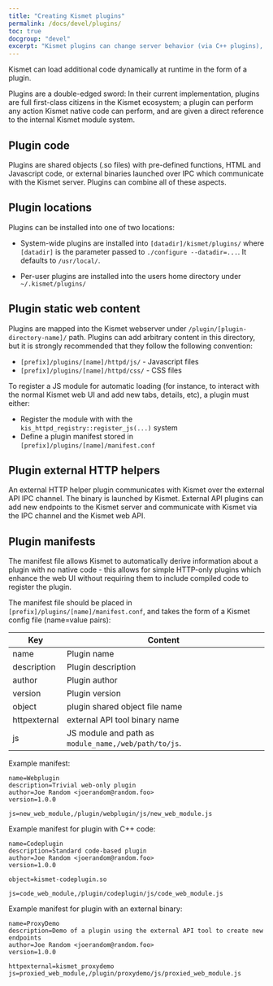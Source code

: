 ```yaml
---
title: "Creating Kismet plugins"
permalink: /docs/devel/plugins/
toc: true
docgroup: "devel"
excerpt: "Kismet plugins can change server behavior (via C++ plugins), interface behavior (via Javascript), or both"
---
```

Kismet can load additional code dynamically at runtime in the form of a plugin.

Plugins are a double-edged sword: In their current implementation, plugins are full first-class citizens in the Kismet ecosystem;  a plugin can perform any action Kismet native code can perform, and are given a direct reference to the internal Kismet module system.

## Plugin code

Plugins are shared objects (.so files) with pre-defined functions, HTML and Javascript code, or external binaries launched over IPC which communicate with the Kismet server.  Plugins can combine all of these aspects.


## Plugin locations
Plugins can be installed into one of two locations:

* System-wide plugins are installed into `[datadir]/kismet/plugins/` where `[datadir]` is the parameter passed to `./configure --datadir=...`.  It defaults to `/usr/local/`.

* Per-user plugins are installed into the users home directory under `~/.kismet/plugins/`


## Plugin static web content
Plugins are mapped into the Kismet webserver under `/plugin/[plugin-directory-name]/` path.  Plugins can add arbitrary content in this directory, but it is strongly recommended that they follow the following convention:

* `[prefix]/plugins/[name]/httpd/js/` - Javascript files
* `[prefix]/plugins/[name]/httpd/css/` - CSS files

To register a JS module for automatic loading (for instance, to interact with the normal Kismet web UI and add new tabs, details, etc), a plugin must either:

* Register the module with with the `kis_httpd_registry::register_js(...)` system
* Define a plugin manifest stored in `[prefix]/plugins/[name]/manifest.conf`

## Plugin external HTTP helpers
An external HTTP helper plugin communicates with Kismet over the external API IPC channel.  The binary is launched by Kismet.  External API plugins can add new endpoints to the Kismet server and communicate with Kismet via the IPC channel and the Kismet web API.

## Plugin manifests
The manifest file allows Kismet to automatically derive information about a plugin with no native code - this allows for simple HTTP-only plugins which enhance the web UI without requiring them to include compiled code to register the plugin.

The manifest file should be placed in `[prefix]/plugins/[name]/manifest.conf`, and takes the form of a Kismet config file (name=value pairs):

| Key          | Content                                              |
| ----         | -------                                              |
| name         | Plugin name                                          |
| description  | Plugin description                                   |
| author       | Plugin author                                        |
| version      | Plugin version                                       |
| object       | plugin shared object file name                       |
| httpexternal | external API tool binary name                        |
| js           | JS module and path as `module_name,/web/path/to/js`. |

Example manifest:
```
name=Webplugin
description=Trivial web-only plugin
author=Joe Random <joerandom@random.foo>
version=1.0.0

js=new_web_module,/plugin/webplugin/js/new_web_module.js
```

Example manifest for plugin with C++ code:
```
name=Codeplugin
description=Standard code-based plugin
author=Joe Random <joerandom@random.foo>
version=1.0.0

object=kismet-codeplugin.so

js=code_web_module,/plugin/codeplugin/js/code_web_module.js
```

Example manifest for plugin with an external binary:
```
name=ProxyDemo
description=Demo of a plugin using the external API tool to create new endpoints
author=Joe Random <joerandom@random.foo>
version=1.0.0

httpexternal=kismet_proxydemo
js=proxied_web_module,/plugin/proxydemo/js/proxied_web_module.js
```


